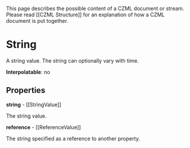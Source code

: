 This page describes the possible content of a CZML document or stream. Please read [[CZML Structure]] for an explanation of how a CZML document is put together.

# String

A string value. The string can optionally vary with time.

**Interpolatable**: no

## Properties

**string** - [[StringValue]]

The string value.


**reference** - [[ReferenceValue]]

The string specified as a reference to another property.


